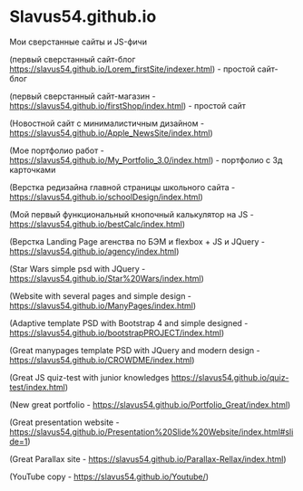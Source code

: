 # Slavus54.github.io
Мои сверстанные сайты и JS-фичи


(первый сверстанный сайт-блог https://slavus54.github.io/Lorem_firstSite/indexer.html) - простой сайт-блог

(первый сверстанный сайт-магазин - https://slavus54.github.io/firstShop/index.html) - простой сайт 

(Новостной сайт с минималистичным дизайном - https://slavus54.github.io/Apple_NewsSite/index.html)

(Мое портфолио работ - https://slavus54.github.io/My_Portfolio_3.0/index.html) - портфолио с 3д карточками

(Верстка редизайна главной страницы школьного сайта - https://slavus54.github.io/schoolDesign/index.html) 

(Мой первый функциональный кнопочный калькулятор на JS - https://slavus54.github.io/bestCalc/index.html)

(Верстка Landing Page агенства по БЭМ и flexbox + JS и JQuery - https://slavus54.github.io/agency/index.html)

(Star Wars simple psd with JQuery - https://slavus54.github.io/Star%20Wars/index.html)

(Website with several pages and simple design - https://slavus54.github.io/ManyPages/index.html)

(Adaptive template PSD with Bootstrap 4 and simple designed - https://slavus54.github.io/bootstrapPROJECT/index.html)

(Great manypages template PSD with JQuery and modern design - https://slavus54.github.io/CROWDME/index.html)

(Great JS quiz-test with junior knowledges https://slavus54.github.io/quiz-test/index.html)

(New great portfolio - https://slavus54.github.io/Portfolio_Great/index.html)

(Great presentation website - https://slavus54.github.io/Presentation%20Slide%20Website/index.html#slide=1)

(Great Parallax site - https://slavus54.github.io/Parallax-Rellax/index.html)

(YouTube copy - https://slavus54.github.io/Youtube/)
